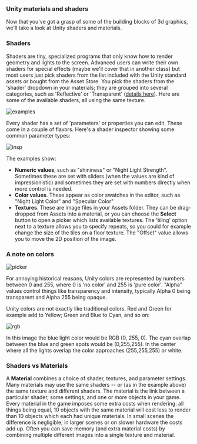 ### Unity materials and shaders

Now that you've got a grasp of some of the building blocks of 3d graphics, we'll take a look at Unity shaders and materials.

### Shaders

Shaders are tiny, specialized programs that only know how to render geometry and lights to the screen. Advanced users can write their own shaders for special effects (maybe we'll cover that in another class) but most users just pick shaders from the list included with the Unity standard assets or bought from the Asset Store.  You pick the shaders from the 'shader' dropdown in your materials; they are grouped into several categories, such as 'Reflective' or 'Transparent' ([details here](http://docs.unity3d.com/Documentation/Components/Built-inShaderGuide.html)).  Here are some of the available shaders, all using the same texture.

![examples](http://docs.unity3d.com/Documentation/Images/manual/Materials-1.jpg)


Every shader has a set of 'parameters' or properties you can edit. These come in a couple of flavors. Here's a shader inspector showing some common parameter types:

![insp](http://biphenyl.org/blog/wp-content/uploads/2012/04/Screen-Shot-2012-04-24-at-03.50.32.png)

The examples show:

* **Numeric values**, such as "shininess" or "Night Light Strength". Sometimes these are set with sliders (when the values are kind of impressionistic) and sometimes they are set with numbers directly when more control is needed.
* **Color values**.  These appear as color swatches in the editor, such as "Night Light Color" and "Specular Color" 
* **Textures**. These are image files in your Assets folder. They can be drag-dropped from Assets into a material, or you can choose the **Select** button to open a picker which lists available textures.  The 'tiling' option next to a texture allows you to specify repeats, so you could for example change the size of the tiles on a floor texture.  The "Offset" value allows you to move the 2D position of the image.

### A note on colors

![picker](http://www.rbcafe.com/Softwares/Unity/Documentation/Images/manual/Editing%20Value%20Properties-2.jpg)

For annoying historical reasons, Unity colors are represented by numbers between 0 and 255, where 0 is 'no color' and 255 is 'pure color'. "Alpha" values control things like transparency and intensity, typically Alpha 0 being transparent and Alpha 255 being opaque.

Unity colors are not exactly like traditional colors. Red and Green for example add to Yellow; Green and Blue to Cyan, and so on:

![rgb](http://upload.wikimedia.org/wikipedia/commons/2/28/RGB_illumination.jpg)

In this image the blue light color would be RGB (0, 255, 0).  The cyan overlap between the blue and green spots would be (0,255,255). In the center where all the lights overlap the color approaches (255,255,255) or white.

### Shaders vs Materials

A **Material** combines a choice of shader, textures, and parameter settings. Many materials may use the same shaders -- or (as in the example above) the same texture and different shaders. The material is the link between a particular shader, some settings, and one or more objects in your game.  Every material in the game imposes some extra costs when rendering: all things being equal, 10 objects with the same material will cost less to render than 10 objects which each had unique materials. In small scenes the difference is negligible; in larger scenes or on slower hardware the costs add up.  Often you can save memory (and extra material costs) by combining multiple different images into a single texture and material.


